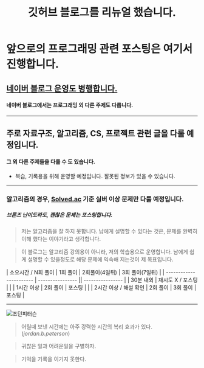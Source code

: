 ﻿---
title: 깃허브 블로그를 리뉴얼 했습니다.
categories:
- My

tags:
- Diary

photos:
- https://images.unsplash.com/photo-1484480974693-6ca0a78fb36b?ixlib=rb-1.2.1&ixid=eyJhcHBfaWQiOjEyMDd9&auto=format&fit=crop&w=1352&q=80
---

<!-- 하고 싶은말 -->

# 앞으로의 프로그래밍 관련 포스팅은 여기서 진행합니다.
## [네이버 블로그 운영도 병행합니다.](https://blog.naver.com/ybook2006)
#### 네이버 블로그에서는 프로그래밍 외 다른 주제도 다룹니다.

---

## 주로 자료구조, 알고리즘, CS, 프로젝트 관련 글을 다룰 예정입니다.
#### 그 외 다른 주제들을 다룰 수 도 있습니다.

* 복습, 기록용을 위해 운영할 예정입니다. 잘못된 정보가 있을 수 있습니다.

---

### 알고리즘의 경우, [Solved.ac](https://solved.ac/) 기준 실버 이상 문제만 다룰 예정입니다.
##### 브론즈 난이도라도, 괜찮은 문제는 포스팅합니다.

> 저는 알고리즘을 잘 하지 못합니다. 
 남에게 설명할 수 있다는 것은, 문제를 완벽히 이해 했다는 이야기라고 생각합니다.

> 이 블로그는 알고리즘 강의용이 아니라, 저의 학습용으로 운영합니다.
 남에게 쉽게 설명할 수 있을정도로 해당 문제에 익숙해 지는것이 제 목표입니다.

| 소요시간 / N회 풀이 | 1회 풀이 | 2회풀이(4일뒤) | 3회 풀이(7일뒤) |
| ----------------------- | ---------------- || ---------------- |
| 30분 내외 | 재시도 X / 포스팅 |                |
| 1시간 이상 | 2회 풀이 | 포스팅 |               |
| 2시간 이상 / 해설 확인 | 2회 풀이 | 3회 풀이 |  포스팅    |

---

![조던피터슨](https://upload.wikimedia.org/wikipedia/commons/thumb/0/05/Jordan_Peterson_%2828058501817%29.jpg/322px-Jordan_Peterson_%2828058501817%29.jpg)
> 어릴때 보낸 시간에는  아주 강력한 시간의  복리 효과가 있다. 
(*jordan.b.peterson*)

> 귀찮은 일과 어려운일을 구별하자.

> 기억을 기록을 이기지 못한다.



